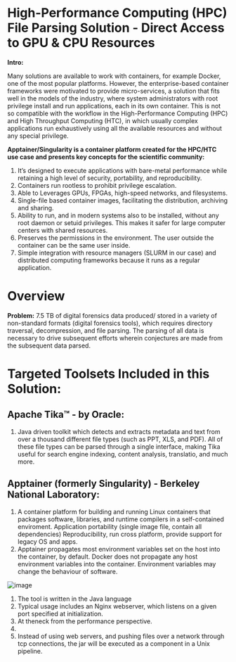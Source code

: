 # High-Performance Computing (HPC) File Parsing Solution - Direct Access to GPU & CPU Resources

**Intro:**

Many solutions are available to work with containers, for example Docker, one of the most popular platforms. However, the enterprise-based container frameworks were motivated to provide micro-services, a solution that fits well in the models of the industry, where system administrators with root privilege install and run applications, each in its own container. This is not so compatible with the workflow in the High-Performance Computing (HPC) and High Throughput Computing (HTC), in which usually complex applications run exhaustively using all the available resources and without any special privilege.

**Apptainer/Singularity is a container platform created for the HPC/HTC use case and presents key concepts for the scientific community:**

1. It’s designed to execute applications with bare-metal performance while retaining a high level of security, portability, and reproducibility.
2. Containers run rootless to prohibit privilege escalation.
3. Able to Leverages GPUs, FPGAs, high-speed networks, and filesystems.
4. Single-file based container images, facilitating the distribution, archiving and sharing.
5. Ability to run, and in modern systems also to be installed, without any root daemon or setuid privileges. This makes it safer for large computer centers with shared resources.
6. Preserves the permissions in the environment. The user outside the container can be the same user inside.
7. Simple integration with resource managers (SLURM in our case) and distributed computing frameworks because it runs as a regular application. 

# Overview
**Problem:** 7.5 TB of digital forensics data produced/ stored in a variety of non-standard formats (digital forensics tools), which requires directory traversal, decompression, and file parsing. The parsing of all data is necessary to drive subsequent efforts wherein conjectures are made from the subsequent data parsed. 

# Targeted Toolsets Included in this Solution:
## Apache Tika™ - by Oracle:
1. Java driven toolkit which detects and extracts metadata and text from over a thousand different file types (such as PPT, XLS, and PDF). All of these file types can be parsed through a single interface, making Tika useful for search engine indexing, content analysis, translatio, and much more.

## Apptainer (formerly Singularity) - Berkeley National Laboratory:
1. A container platform for building and running Linux containers that packages software, libraries, and runtime compilers in a self-contained enviroment. Application portability (single image file, contain all dependencies) Reproducibility, run cross platform, provide support for legacy OS and apps.
2. Apptainer propagates most environment variables set on the host into the container, by default. Docker does not propagate any host environment variables into the container. Environment variables may change the behaviour of software.  

![image](https://github.com/alexander-labarge/hpc-tika-build/assets/103531175/945a382c-3488-4c65-a743-44f0a704c7a5)


1. The tool is written in the Java language
2. Typical usage includes an Nginx webserver, which listens on a given port specified at initialization.
3. At theneck from the performance perspective.
4. 
5. Instead of using web servers, and pushing files over a network through tcp connections, the jar will be executed as a component in a Unix pipeline.
